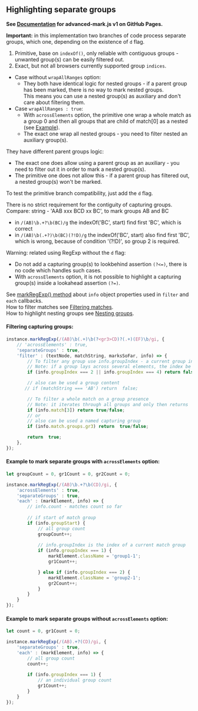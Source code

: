 
## Highlighting separate groups

**See [Documentation](https://angezid.github.io/advanced-mark.js/doc-v1) for advanced-mark.js v1 on GitHub Pages.**




**Important:** in this implementation two branches of code process separate groups, which one, depending on the existence of `d` flag.
1. Primitive, base on `indexOf()`, only reliable with contiguous groups - unwanted group(s) can be easily filtered out.
2. Exact, but not all browsers currently supported group `indices`.  

* Case without `wrapAllRanges` option:
  * They both have identical logic for nested groups - if a parent group has been marked, there is no way to mark nested groups.  
    This means you can use a nested group(s) as auxiliary and don't care about filtering them.
* Case `wrapAllRanges : true`:
  * With `acrossElements` option, the primitive one wrap a whole match as a group 0 and then all groups that are child of match[0] as a nested (see [Example](nesting-overlapping.md#mark-nesting-groups)).
  * The exact one wrap all nested groups - you need to filter nested an auxiliary group(s).

They have different parent groups logic:
* The exact one does allow using a parent group as an auxiliary - you need to filter out it in order to mark a nested group(s).
* The primitive one does not allow this - if a parent group has filtered out, a nested group(s) won't be marked.

To test the primitive branch compatibility, just add the `d` flag.

There is no strict requirement for the contiguity of capturing groups.  
Compare: string - 'AAB xxx BCD xx BC', to mark groups AB and BC
  - in `/(AB)\b.+?\b(BC)/g` the indexOf('BC', start) find first 'BC', which is correct
  - in `/(AB)\b(.+?)\b(BC)(?!D)/g` the indexOf('BC', start) also find first 'BC', which is wrong, because of condition '(?!D)', so group 2 is required.

Warning: related using RegExp without the `d` flag:
* Do not add a capturing group(s) to lookbehind assertion `(?<=)`, there is no code which handles such cases.
* With `acrossElements` option, it is not possible to highlight a capturing group(s) inside a lookahead assertion `(?=)`.

See [markRegExp() method](markRegExp-method.md#markRegExp-filter) about `info` object properties used in `filter` and `each` callbacks.    
How to filter matches see [Filtering matches](filtering-matches.md).  
How to highlight nesting groups see [Nesting groups](nesting-overlapping.md).

#### Filtering capturing groups:
``` js
instance.markRegExp(/(AB)\b(.+)\b(?<gr3>CD)?(.+)(EF)\b/gi, {
    // 'acrossElements' : true,
    'separateGroups' : true,
    'filter' : (textNode, matchString, marksSoFar, info) => {
        // To filter any group use info.groupIndex - a current group index
        // Note: if a group lays across several elements, the index be the same while a group is wrapping
        if (info.groupIndex === 2 || info.groupIndex === 4) return false;

        // also can be used a group content
       // if (matchString === 'AB') return  false;

        // To filter a whole match on a group presence
        // Note: it iterates through all groups and only then returns
        if (info.match[3]) return true/false;
        // or
        // also can be used a named capturing group
        if (info.match.groups.gr3) return  true/false;

        return  true;
    },
});
```
#### Example to mark separate groups with `acrossElements` option:
``` js
let groupCount = 0, gr1Count = 0, gr2Count = 0;

instance.markRegExp(/(AB)\b.+?\b(CD)/gi, {
    'acrossElements' : true,
    'separateGroups' : true,
    'each' : (markElement, info) => {
        // info.count - matches count so far
        
        // if start of match group
        if (info.groupStart) {
            // all group count
            groupCount++;
            
            // info.groupIndex is the index of a current match group
            if (info.groupIndex === 1) {
                markElement.className = 'group1-1';
                gr1Count++;

            } else if (info.groupIndex === 2) {
                markElement.className = 'group2-1';
                gr2Count++;
            }
        }
    }
});
```
#### Example to mark separate groups without `acrossElements` option:
``` js
let count = 0, gr1Count = 0;

instance.markRegExp(/(AB).+?(CD)/gi, {
    'separateGroups' : true,
    'each' : (markElement, info) => {
        // all group count
        count++;
        
        if (info.groupIndex === 1) {
            // an individual group count
            gr1Count++;
        }
    }
});
```
